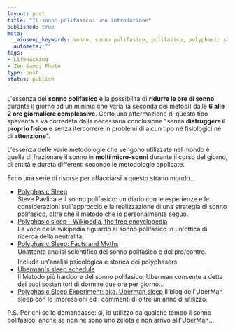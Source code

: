 ```yaml
--- 
layout: post
title: "Il sonno polifasico: una introduzione"
published: true
meta: 
  _aioseop_keywords: sonno, sonno polifasico, polifasico, polyphasic sleep, polyphasic sonno, il sonno uberman, uberman, dormire meno
  autometa: ""
tags: 
- LifeHacking
- Zen &amp; Photo
type: post
status: publish
---
```

L'essenza del **sonno polifasico** è la possibilità di **ridurre le ore di sonno** durante il giorno ad un minimo che varia (a seconda dei metodi) dalle **6 alle 2 ore giornaliere complessive**. Certo una affermazione di questo tipo spaventa e va corredata dalla necessaria conclusione "senza **distruggere il proprio fisico** e senza itercorrere in problemi di alcun tipo né fisiologici né di **attenzione**".  

L'essenza delle varie metodologie che vengono utilizzate nel mondo è quella di frazionare il sonno in **molti micro-sonni** durante il corso del giorno, di entità e durata differenti secondo le metodologie applicate.  

Ecco una serie di risorse per affacciarsi a questo strano mondo...

* [Polyphasic Sleep](http://www.stevepavlina.com/blog/2005/10/polyphasic-sleep/)  
    Steve Pavlina e il sonno polifasico: un diario con le esperienze e le considerazioni sull'approccio e la realizzazione di una strategia di sonno polifasico, oltre che il metodo che io personalmente seguo.
* [Polyphasic sleep - Wikipedia, the free encyclopedia](http://en.wikipedia.org/wiki/Polyphasic_sleep)  
    La voce della wikipedia riguardo al sonno polifasico in un'ottica di ricerca della neutralità.
* [Polyphasic Sleep: Facts and Myths](http://www.supermemo.com/articles/polyphasic.htm)  
    Unattenta analisi scientifica del sonno polifasico e dei pro/contro. Include un'analisi psicologica e storica dei polyphasers.
* [Uberman's sleep schedule](http://www.kuro5hin.org/story/2002/4/15/103358/720)  
   Il Metodo più hardcore del sonno polifasico. Uberman consente a detta dei suoi sostenitori di dormire due ore per giorno...
* [Polyphasic Sleep Experiment: aka. Uberman sleep  ](http://polyphasic.blogspot.com/)
    Il blog dell'UberMan sleep con le impressioni ed i commenti di oltre un anno di utilizzo.

P.S. Per chi se lo domandasse: si, io utilizzo da qualche tempo il sonno polifasico, anche se non ne sono uno zelota e non arrivo alll'UberMan... 
